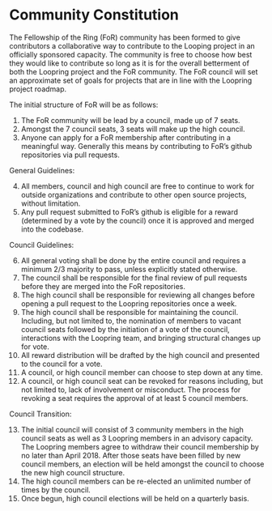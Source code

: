 # Community Constitution

The Fellowship of the Ring (FoR) community has been formed to give contributors a collaborative way to contribute to the Looping project in an officially sponsored capacity. The community is free to choose how best they would like to contribute so long as it is for the overall betterment of both the Loopring project and the FoR community. The FoR council will set an approximate set of goals for projects that are in line with the Loopring project roadmap.

The initial structure of FoR will be as follows:

1. The FoR community will be lead by a council, made up of 7 seats.
2. Amongst the 7 council seats, 3 seats will make up the high council.
3. Anyone can apply for a FoR membership after contributing in a meaningful way. Generally this means by contributing to FoR’s github repositories via pull requests.

General Guidelines:

4. All members, council and high council are free to continue to work for outside organizations and contribute to other open source projects, without limitation.
5. Any pull request submitted to FoR’s github is eligible for a reward (determined by a vote by the council) once it is approved and merged into the codebase.

Council Guidelines:

6. All general voting shall be done by the entire council and requires a minimum 2/3 majority to pass, unless explicitly stated otherwise.
7. The council shall be responsible for the final review of pull requests before they are merged into the FoR repositories.
8. The high council shall be responsible for reviewing all changes before opening a pull request to the Loopring repositories once a week.
9. The high council shall be responsible for maintaining the council. Including, but not limited to, the nomination of members to vacant council seats followed by the initiation of a vote of the council, interactions with the Loopring team, and bringing structural changes up for vote.
10. All reward distribution will be drafted by the high council and presented to the council for a vote.
11. A council, or high council member can choose to step down at any time.
12. A council, or high council seat can be revoked for reasons including, but not limited to, lack of involvement or misconduct. The process for revoking a seat requires the approval of at least 5 council members.

Council Transition:

13. The initial council will consist of 3 community members in the high council seats as well as 3 Loopring members in an advisory capacity. The Loopring members agree to withdraw their council membership by no later than April 2018. After those seats have been filled by new council members, an election will be held amongst the council to choose the new high council structure.
14. The high council members can be re-elected an unlimited number of times by the council.
15. Once begun, high council elections will be held on a quarterly basis.
